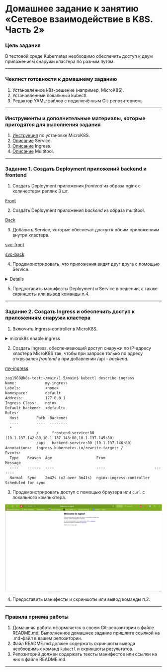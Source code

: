 # Домашнее задание к занятию «Сетевое взаимодействие в K8S. Часть 2»

### Цель задания

В тестовой среде Kubernetes необходимо обеспечить доступ к двум приложениям снаружи кластера по разным путям.

------

### Чеклист готовности к домашнему заданию

1. Установленное k8s-решение (например, MicroK8S).
2. Установленный локальный kubectl.
3. Редактор YAML-файлов с подключённым Git-репозиторием.

------

### Инструменты и дополнительные материалы, которые пригодятся для выполнения задания

1. [Инструкция](https://microk8s.io/docs/getting-started) по установке MicroK8S.
2. [Описание](https://kubernetes.io/docs/concepts/services-networking/service/) Service.
3. [Описание](https://kubernetes.io/docs/concepts/services-networking/ingress/) Ingress.
4. [Описание](https://github.com/wbitt/Network-MultiTool) Multitool.

------

### Задание 1. Создать Deployment приложений backend и frontend

1. Создать Deployment приложения _frontend_ из образа nginx с количеством реплик 3 шт.

[Front](main/frontend.yaml)

2. Создать Deployment приложения _backend_ из образа multitool. 

[Back](main/backend,yaml)

3. Добавить Service, которые обеспечат доступ к обоим приложениям внутри кластера. 

[svc-front](main/svc-frontend.yaml)

[svc-back](main/svc-backend.yaml)

4. Продемонстрировать, что приложения видят друг друга с помощью Service.

<details>
<sumarry>Curl to svc</summary>

```shell
zag1988@k8s-test:~/main/1.5$ kubectl get svc
NAME               TYPE        CLUSTER-IP       EXTERNAL-IP   PORT(S)   AGE
kubernetes         ClusterIP   10.152.183.1     <none>        443/TCP   12d
backend-service    ClusterIP   10.152.183.114   <none>        80/TCP    11s
frontend-service   ClusterIP   10.152.183.172   <none>        80/TCP    6s

zag1988@k8s-test:~/main/1.5$ kubectl exec frontend-d94f45cb8-l66w8 -- curl backend-service
  % Total    % Received % Xferd  Average Speed   Time    Time     Time  Current
                                 Dload  Upload   Total   Spent    Left  Speed
  0     0    0     0    0     0      0      0 --:--:-- --:--:-- --:--:--     0WBITT Network MultiTool (with NGINX) - backend-6d5c675b47-hvnkj - 10.1.137.146 - HTTP: 80 , HTTPS: 443 . (Formerly praqma/network-multitool)
100   141  100   141    0     0   8294      0 --:--:-- --:--:-- --:--:--  8294


zag1988@k8s-test:~/main/1.5$ kubectl exec frontend-d94f45cb8-l66w8 -- curl frontend-service
  % Total    % Received % Xferd  Average Speed   Time    Time     Time  Current
                                 Dload  Upload   Total   Spent    Left  Speed
  0     0    0     0    0     0      0      0 --:--:-- --:--:-- --:--:--     0<!DOCTYPE html>
<html>
<head>
<title>Welcome to nginx!</title>
<style>
    body {
        width: 35em;
        margin: 0 auto;
        font-family: Tahoma, Verdana, Arial, sans-serif;
    }
</style>
</head>
<body>
<h1>Welcome to nginx!</h1>
<p>If you see this page, the nginx web server is successfully installed and
working. Further configuration is required.</p>

<p>For online documentation and support please refer to
<a href="http://nginx.org/">nginx.org</a>.<br/>
Commercial support is available at
<a href="http://nginx.com/">nginx.com</a>.</p>

<p><em>Thank you for using nginx.</em></p>
</body>
</html>
100   612  100   612    0     0   9870      0 --:--:-- --:--:-- --:--:--  9870

```
</details>


5. Предоставить манифесты Deployment и Service в решении, а также скриншоты или вывод команды п.4.

------

### Задание 2. Создать Ingress и обеспечить доступ к приложениям снаружи кластера

1. Включить Ingress-controller в MicroK8S.

<details>
<summary>microk8s enable ingress</summary>

```shell
zag1988@k8s-test:~/main/1.5$ microk8s enable ingress
Infer repository core for addon ingress
Enabling Ingress
ingressclass.networking.k8s.io/public created
ingressclass.networking.k8s.io/nginx created
namespace/ingress created
serviceaccount/nginx-ingress-microk8s-serviceaccount created
clusterrole.rbac.authorization.k8s.io/nginx-ingress-microk8s-clusterrole created
role.rbac.authorization.k8s.io/nginx-ingress-microk8s-role created
clusterrolebinding.rbac.authorization.k8s.io/nginx-ingress-microk8s created
rolebinding.rbac.authorization.k8s.io/nginx-ingress-microk8s created
configmap/nginx-load-balancer-microk8s-conf created
configmap/nginx-ingress-tcp-microk8s-conf created
configmap/nginx-ingress-udp-microk8s-conf created
daemonset.apps/nginx-ingress-microk8s-controller created
Ingress is enabled

zag1988@k8s-test:~/main/1.5$ kubectl get ns
NAME              STATUS   AGE
kube-system       Active   13d
kube-public       Active   13d
kube-node-lease   Active   13d
default           Active   13d
ingress           Active   2m17s

zag1988@k8s-test:~/main/1.5$ kubectl get pods -n ingress | grep ingress
nginx-ingress-microk8s-controller-wc7f6   1/1     Running   0          2m42s

```
</details>

2. Создать Ingress, обеспечивающий доступ снаружи по IP-адресу кластера MicroK8S так, чтобы при запросе только по адресу открывался _frontend_ а при добавлении /api - _backend_.


[my-ingress](main/Ingress.yaml)


```shell
zag1988@k8s-test:~/main/1.5/main$ kubectl describe ingress
Name:             my-ingress
Labels:           <none>
Namespace:        default
Address:          127.0.0.1
Ingress Class:    nginx
Default backend:  <default>
Rules:
  Host        Path  Backends
  ----        ----  --------
  *           
              /      frontend-service:80 (10.1.137.142:80,10.1.137.143:80,10.1.137.145:80)
              /api   backend-service:80 (10.1.137.146:80)
Annotations:  ingress.kubernetes.io/rewrite-target: /
Events:
  Type    Reason  Age                    From                      Message
  ----    ------  ----                   ----                      -------
  Normal  Sync    2m42s (x2 over 3m41s)  nginx-ingress-controller  Scheduled for sync
```

3. Продемонстрировать доступ с помощью браузера или `curl` с локального компьютера.

![curl localhost](<IMG/curl to Nginx.PNG>)



4. Предоставить манифесты и скриншоты или вывод команды п.2.

------

### Правила приема работы

1. Домашняя работа оформляется в своем Git-репозитории в файле README.md. Выполненное домашнее задание пришлите ссылкой на .md-файл в вашем репозитории.
2. Файл README.md должен содержать скриншоты вывода необходимых команд `kubectl` и скриншоты результатов.
3. Репозиторий должен содержать тексты манифестов или ссылки на них в файле README.md.

------
